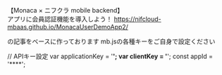 【Monaca × ニフクラ mobile backend】<br>アプリに会員認証機能を導入しよう！
https://nifcloud-mbaas.github.io/MonacaUserDemoApp2/

の記事をベースに作っております
mb.jsの各種キーをご自身で設定ください

// APIキー設定
var applicationKey = '****';
var clientKey = '****';
const appId = '****';

